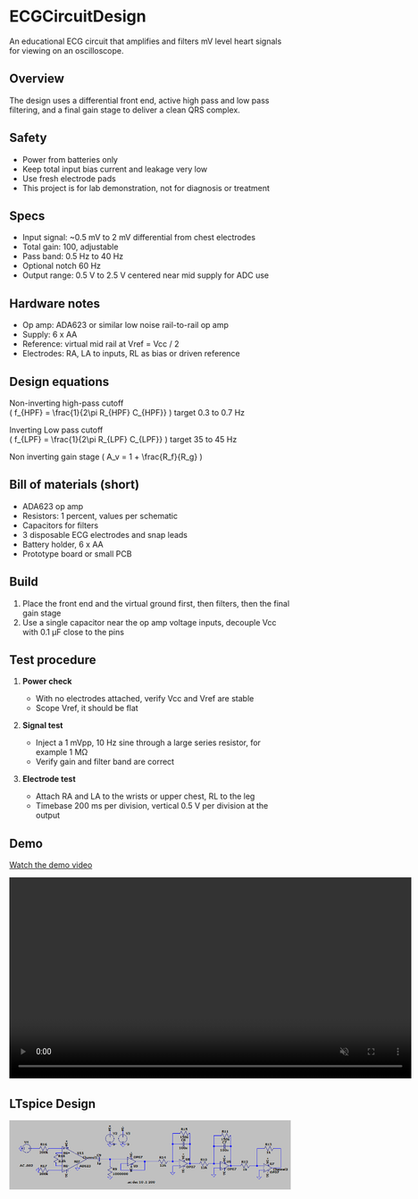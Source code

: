 # ECGCircuitDesign
An educational ECG circuit that amplifies and filters mV level heart signals for viewing on an oscilloscope.

## Overview
The design uses a differential front end, active high pass and low pass filtering, and a final gain stage to deliver a clean QRS complex.

## Safety
- Power from batteries only
- Keep total input bias current and leakage very low
- Use fresh electrode pads
- This project is for lab demonstration, not for diagnosis or treatment

## Specs
- Input signal: ~0.5 mV to 2 mV differential from chest electrodes
- Total gain: 100, adjustable
- Pass band: 0.5 Hz to 40 Hz
- Optional notch 60 Hz
- Output range: 0.5 V to 2.5 V centered near mid supply for ADC use


## Hardware notes
- Op amp: ADA623 or similar low noise rail-to-rail op amp
- Supply: 6 x AA 
- Reference: virtual mid rail at Vref = Vcc / 2
- Electrodes: RA, LA to inputs, RL as bias or driven reference

## Design equations
Non-inverting high-pass cutoff  
\( f_{HPF} = \frac{1}{2\pi R_{HPF} C_{HPF}} \)  target 0.3 to 0.7 Hz

Inverting Low pass cutoff  
\( f_{LPF} = \frac{1}{2\pi R_{LPF} C_{LPF}} \)  target 35 to 45 Hz

Non inverting gain stage
\( A_v = 1 + \frac{R_f}{R_g} \)

## Bill of materials (short)
- ADA623 op amp
- Resistors: 1 percent, values per schematic
- Capacitors for filters
- 3 disposable ECG electrodes and snap leads
- Battery holder, 6 x AA 
- Prototype board or small PCB

## Build
1. Place the front end and the virtual ground first, then filters, then the final gain stage
2. Use a single capacitor near the op amp voltage inputs, decouple Vcc with 0.1 µF close to the pins

## Test procedure

1. **Power check**  
   - With no electrodes attached, verify Vcc and Vref are stable  
   - Scope Vref, it should be flat

2. **Signal test**  
   - Inject a 1 mVpp, 10 Hz sine through a large series resistor, for example 1 MΩ  
   - Verify gain and filter band are correct

3. **Electrode test**  
   - Attach RA and LA to the wrists or upper chest, RL to the leg  
   - Timebase 200 ms per division, vertical 0.5 V per division at the output  
## Demo

[ Watch the demo video](WorkingECG.mov)

<!-- Inline player. Works best in Safari for MOV files -->
<video src="WorkingECG.mov" width="720" controls muted></video>

## LTspice Design

![LTspice schematic](Ecgltspice.png)


